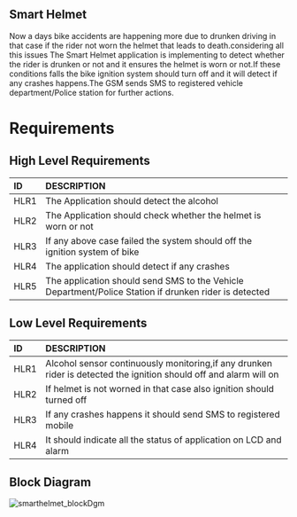 ## Smart Helmet
Now a days bike accidents are happening more due to drunken driving in that case if the rider not worn the helmet that leads to death.considering all this issues
The Smart Helmet application is implementing to detect whether the rider is drunken or not and it ensures the helmet is worn or not.If these conditions falls the bike ignition system should turn off and it will detect if any crashes happens.The GSM sends SMS to registered vehicle department/Police station for further actions.
# Requirements
## High Level Requirements
|ID  |DESCRIPTION                                                        |
|:---|:------------------------------------------------------------------|
|HLR1|The Application should detect the alcohol|
|HLR2|The Application should check whether the helmet is worn or not|
|HLR3|If any above case failed the system should off the ignition system of bike|
|HLR4|The application should detect if any crashes|
|HLR5|The application should send SMS to the Vehicle Department/Police Station if drunken rider is detected|

## Low Level Requirements
 |ID  |DESCRIPTION                                                        |
 |:---|:------------------------------------------------------------------|
 |HLR1|Alcohol sensor continuously monitoring,if any drunken rider is detected the ignition should off and alarm will on|
 |HLR2|If helmet is not worned in that case also ignition should turned off|
 |HLR3|If any crashes happens it should send SMS to registered mobile|
 |HLR4|It should  indicate all the status of application on LCD and alarm|
 
 ## Block Diagram
 
 ![smarthelmet_blockDgm](https://user-images.githubusercontent.com/98841253/154783698-a52a98ee-1a16-42c8-af46-edc88868af00.JPG)